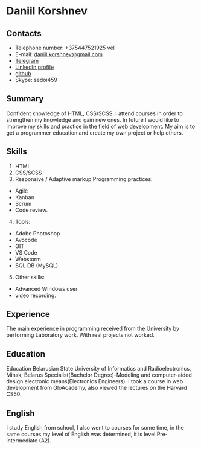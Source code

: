 # Daniil Korshnev

## Contacts 
- Telephone number: +375447521925 vel 
- E-mail: daniil.korshnev@gmail.com 
- [Telegram](https://t.me/Danny_Pix)
- [LinkedIn profile](https://www.linkedin.com/in/daniil-korshnev-773715190/) 
- [github](https://github.com/Danny-Pix) 
- Skype: sedoi459

## Summary
Confident knowledge of HTML, CSS/SCSS. I attend courses in order to strengthen my knowledge and gain new ones. In future I would like to improve my skills and practice in the field of web development. My aim is to get a programmer education and create my own project or help others.

## Skills 
1. HTML
2. CSS/SCSS 
3. Responsive / Adaptive markup Programming practices:
 - Agile 
 - Kanban
 - Scrum
 - Code review.
4. Tools: 
- Adobe Photoshop
- Avocode 
- GIT
- VS Code
- Webstorm
- SQL DB (MySQL) 
5. Other skills:
- Advanced Windows user
- video recording.

## Experience
The main experience in programming received from the University by performing Laboratory work. With real projects not worked.

## Education 
Education Belarusian State University of Informatics and Radioelectronics, Minsk, Belarus Specialist(Bachelor Degree)-Modeling and computer-aided design electronic means(Electronics Engineers). I took a course in web development from GloAcademy, also viewed the lectures on the Harvard CS50.

## English 
I study English from school, I also went to courses for some time, in the same courses my level of English was determined, it is level Pre-intermediate (A2).